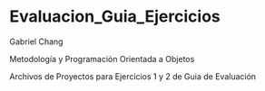 # Evaluacion_Guia_Ejercicios
Gabriel Chang

Metodología y Programación Orientada a Objetos

Archivos de Proyectos para Ejercicios 1 y 2 de Guia de Evaluación
